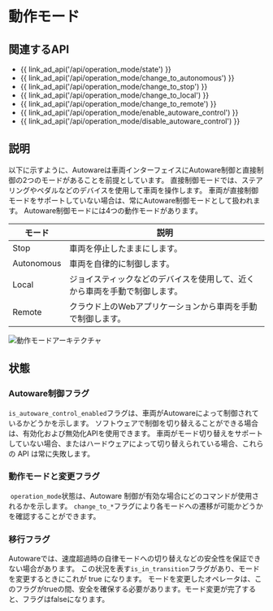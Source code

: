 # 動作モード

## 関連するAPI

- {{ link_ad_api('/api/operation_mode/state') }}
- {{ link_ad_api('/api/operation_mode/change_to_autonomous') }}
- {{ link_ad_api('/api/operation_mode/change_to_stop') }}
- {{ link_ad_api('/api/operation_mode/change_to_local') }}
- {{ link_ad_api('/api/operation_mode/change_to_remote') }}
- {{ link_ad_api('/api/operation_mode/enable_autoware_control') }}
- {{ link_ad_api('/api/operation_mode/disable_autoware_control') }}

## 説明

以下に示すように、Autowareは車両インターフェイスにAutoware制御と直接制御の2つのモードがあることを前提としています。
直接制御モードでは、ステアリングやペダルなどのデバイスを使用して車両を操作します。
車両が直接制御モードをサポートしていない場合は、常にAutoware制御モードとして扱われます。
Autoware制御モードには4つの動作モードがあります。

| モード       | 説明                                                                   |
| ---------- | ----------------------------------------------------------------------------- |
| Stop       | 車両を停止したままにします。                                                     |
| Autonomous | 車両を自律的に制御します。                                             |
| Local      | ジョイスティックなどのデバイスを使用して、近くから車両を手動で制御します。 |
| Remote     | クラウド上のWebアプリケーションから車両を手動で制御します。             |

![動作モードアーキテクチャ](./operation_mode/architecture.drawio.svg)

## 状態

### Autoware制御フラグ

`is_autoware_control_enabled`フラグは、車両がAutowareによって制御されているかどうかを示します。
ソフトウェアで制御を切り替えることができる場合は、有効化および無効化APIを使用できます。
車両がモード切り替えをサポートしていない場合、またはハードウェアによって切り替えられている場合、これらの API は常に失敗します。

### 動作モードと変更フラグ
​​
`operation_mode`状態は、Autoware 制御が有効な場合にどのコマンドが使用されるかを示します。
`change_to_*`フラグにより各モードへの遷移が可能かどうかを確認することができます。

### 移行フラグ

Autowareでは、速度超過時の自律モードへの切り替えなどの安全性を保証できない場合があります。
この状況を表す`is_in_transition`フラグがあり、モードを変更するときにこれが true になります。
モードを変更したオペレータは、このフラグがtrueの間、安全を確保する必要があります。モード変更が完了すると、フラグはfalseになります。
